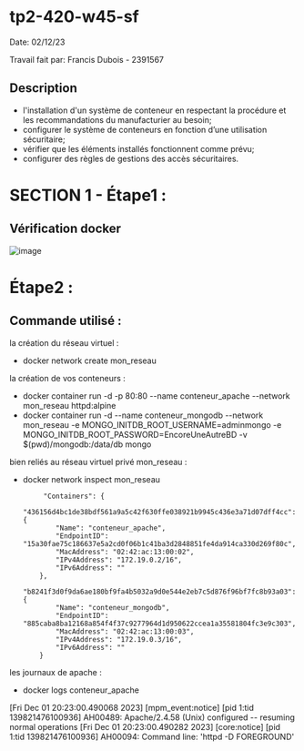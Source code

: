 # tp2-420-w45-sf
Date: 02/12/23

Travail fait par: Francis Dubois - 2391567

## Description
- l'installation d'un système de conteneur en respectant la procédure et les recommandations du manufacturier au besoin;
- configurer le système de conteneurs en fonction d’une utilisation sécuritaire;
- vérifier que les éléments installés fonctionnent comme prévu;
- configurer des règles de gestions des accès sécuritaires.
# SECTION 1 - Étape1 :
 ## Vérification docker
![image](https://github.com/FrancisD28/tp2-420-w45-sf/assets/122577270/00479872-4988-46d8-a182-c0f3bb1c80f0)



# Étape2 : 
## Commande utilisé :

la création du réseau virtuel  :  
  - docker network create mon_reseau

la création de vos conteneurs :
  -  docker container run -d -p 80:80 --name conteneur_apache --network mon_reseau httpd:alpine
  -  docker container run -d  --name conteneur_mongodb --network mon_reseau -e MONGO_INITDB_ROOT_USERNAME=adminmongo -e MONGO_INITDB_ROOT_PASSWORD=EncoreUneAutreBD -v $(pwd)/mongodb:/data/db mongo
        
bien reliés au réseau virtuel privé mon_reseau :
  - docker network inspect mon_reseau
      
             "Containers": {
            "436156d4bc1de38bdf561a9a5c42f630ffe038921b9945c436e3a71d07dff4cc": {
                "Name": "conteneur_apache",
                "EndpointID": "15a30fae75c186637e5a2cd0f06b1c41ba3d2848851fe4da914ca330d269f80c",
                "MacAddress": "02:42:ac:13:00:02",
                "IPv4Address": "172.19.0.2/16",
                "IPv6Address": ""
            },
            "b8241f3d0f9da6ae180bf9fa4b5032a9d0e544e2eb7c5d876f96bf7fc8b93a03": {
                "Name": "conteneur_mongodb",
                "EndpointID": "885caba8ba12168a854f4f37c9277964d1d950622ccea1a35581804fc3e9c303",
                "MacAddress": "02:42:ac:13:00:03",
                "IPv4Address": "172.19.0.3/16",
                "IPv6Address": ""
            }

les journaux de apache :

   - docker logs conteneur_apache
     
[Fri Dec 01 20:23:00.490068 2023] [mpm_event:notice] [pid 1:tid 139821476100936] AH00489: Apache/2.4.58 (Unix) configured -- resuming normal operations
[Fri Dec 01 20:23:00.490282 2023] [core:notice] [pid 1:tid 139821476100936] AH00094: Command line: 'httpd -D FOREGROUND'
